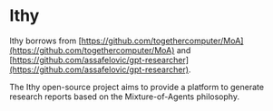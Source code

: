 # Ithy

Ithy borrows from [https://github.com/togethercomputer/MoA](https://github.com/togethercomputer/MoA) and [https://github.com/assafelovic/gpt-researcher](https://github.com/assafelovic/gpt-researcher).

The Ithy open-source project aims to provide a platform to generate research reports based on the Mixture-of-Agents philosophy.
